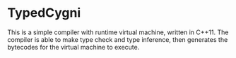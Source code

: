 # TypedCygni

This is a simple compiler with runtime virtual machine, written in C++11.
The compiler is able to make type check and type inference, then generates the bytecodes for the virtual machine to execute.
